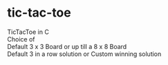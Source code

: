 # tic-tac-toe
TicTacToe in C
<br />
Choice of 
<br />
Default 3 x 3 Board or up till a 8 x 8 Board
<br />
Default 3 in a row solution or Custom winning solution

